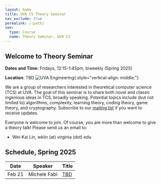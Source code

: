 ```yaml
---
layout: home
title: UVA CS Theory Seminar
nav_exclude: true
permalink: /:path/
seo:
  type: Course
  name: Theory Seminar, UVA CS
---
```


Welcome to Theory Seminar
----------------------------------------
**Dates and Time:** Fridays, 12:15-1:45pm, biweekly (Spring 2025)

**Location:** TBD
![UVA Engineering](assets/images/uva-eng.png){:style="vertical-align: middle;"}

We are a group of researchers interested in theoretical computer science (TCS) at UVA.
The goal of this seminar is to share both novel and classic ingenious ideas 
in TCS, broadly speaking.
Potential topics include (but not limited to) algorithms, complexity,
learning theory, coding theory, game theory, and cryptography.
Subscribe to our [mailing list](https://lists.virginia.edu/sympa/info/cs-theory-seminar) if you want to receive updates.

Everyone is welcome to join.
Of course, *you* are more than welcome to give a theory talk! 
Please send us an email to:

- Wei-Kai Lin, wklin (at) virginia (dot) edu

Schedule, Spring 2025
----------------------------------------

|Date    |Speaker               |Title                                    |
|--------|----------------------|-----------------------------------------|
|Feb 21  |Michele Fabi          |[TBD](TBD)                            |
